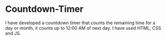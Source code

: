 # Countdown-Timer
I have developed a countdown timer that counts the remaining time for a day or month, it counts up to 12:00 AM of next day.
I have used HTML, CSS and JS. 
